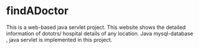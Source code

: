 # findADoctor
This is a web-based java servlet project. This website shows the detailed information of dototrs/ hospital details of any location. Java mysql-database , java servlet is implemented in this project.

